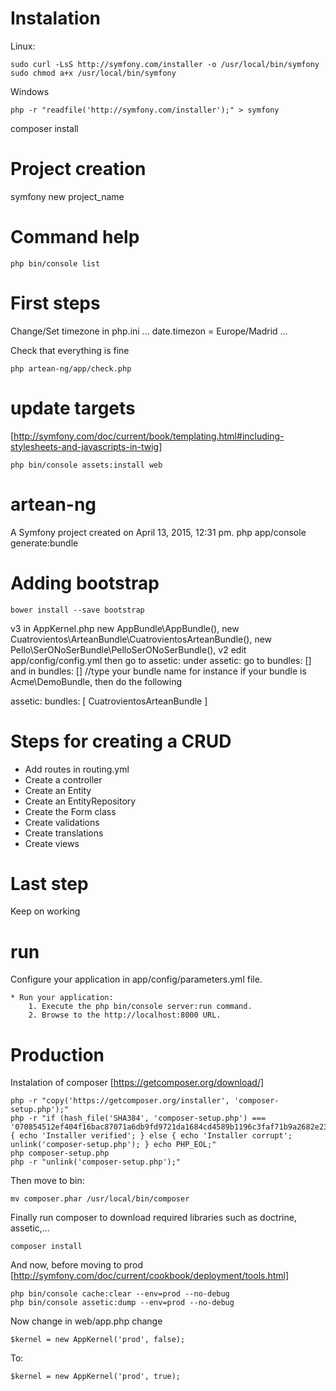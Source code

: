 Instalation
===========
Linux:
```
sudo curl -LsS http://symfony.com/installer -o /usr/local/bin/symfony
sudo chmod a+x /usr/local/bin/symfony
```

Windows
```
php -r "readfile('http://symfony.com/installer');" > symfony
```

composer install

Project creation
================
symfony new project_name

Command help
============
```
php bin/console list
```

First steps
===========
Change/Set timezone in php.ini
...
date.timezon = Europe/Madrid
...

Check that everything is fine
```
php artean-ng/app/check.php
```
update targets
==============
[http://symfony.com/doc/current/book/templating.html#including-stylesheets-and-javascripts-in-twig]
```
php bin/console assets:install web
```

artean-ng
=========

A Symfony project created on April 13, 2015, 12:31 pm.
php app/console generate:bundle

Adding bootstrap
================
```
bower install --save bootstrap
```

v3
in AppKernel.php
            new AppBundle\AppBundle(),
            new Cuatrovientos\ArteanBundle\CuatrovientosArteanBundle(),
            new Pello\SerONoSerBundle\PelloSerONoSerBundle(),
v2
edit app/config/config.yml
then go to assetic:
under assetic: go to bundles: []
and in bundles: [] //type your bundle name
for instance if your bundle is Acme\DemoBundle, then do the following

assetic:
   bundles: [ CuatrovientosArteanBundle ]

Steps for creating a CRUD
=========================

* Add routes in routing.yml
* Create a controller
* Create an Entity
* Create an EntityRepository
* Create the Form class
* Create validations
* Create translations
* Create views

Last step
=========
Keep on working


run
====
 Configure your application in app/config/parameters.yml file.

    * Run your application:
        1. Execute the php bin/console server:run command.
        2. Browse to the http://localhost:8000 URL.


Production
===========

Instalation of composer [https://getcomposer.org/download/]
```
php -r "copy('https://getcomposer.org/installer', 'composer-setup.php');"
php -r "if (hash_file('SHA384', 'composer-setup.php') === '070854512ef404f16bac87071a6db9fd9721da1684cd4589b1196c3faf71b9a2682e2311b36a5079825e155ac7ce150d') { echo 'Installer verified'; } else { echo 'Installer corrupt'; unlink('composer-setup.php'); } echo PHP_EOL;"
php composer-setup.php
php -r "unlink('composer-setup.php');"
```
Then move to bin:
```
mv composer.phar /usr/local/bin/composer
```
Finally run composer to download required libraries such as doctrine, assetic,...
```
composer install
```
And now, before moving to prod [http://symfony.com/doc/current/cookbook/deployment/tools.html]

```
php bin/console cache:clear --env=prod --no-debug
php bin/console assetic:dump --env=prod --no-debug
```

Now change in web/app.php change
```
$kernel = new AppKernel('prod', false);
``` 
To:
```
$kernel = new AppKernel('prod', true);
``` 
